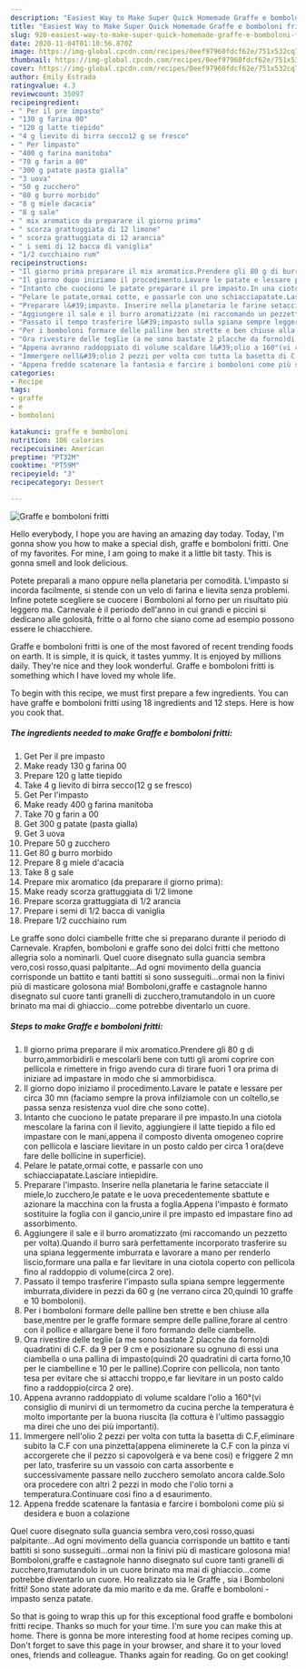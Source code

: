 ```yaml
---
description: "Easiest Way to Make Super Quick Homemade Graffe e bomboloni fritti"
title: "Easiest Way to Make Super Quick Homemade Graffe e bomboloni fritti"
slug: 920-easiest-way-to-make-super-quick-homemade-graffe-e-bomboloni-fritti
date: 2020-11-04T01:10:56.870Z
image: https://img-global.cpcdn.com/recipes/0eef97960fdcf62e/751x532cq70/graffe-e-bomboloni-fritti-recipe-main-photo.jpg
thumbnail: https://img-global.cpcdn.com/recipes/0eef97960fdcf62e/751x532cq70/graffe-e-bomboloni-fritti-recipe-main-photo.jpg
cover: https://img-global.cpcdn.com/recipes/0eef97960fdcf62e/751x532cq70/graffe-e-bomboloni-fritti-recipe-main-photo.jpg
author: Emily Estrada
ratingvalue: 4.3
reviewcount: 35097
recipeingredient:
- " Per il pre impasto"
- "130 g farina 00"
- "120 g latte tiepido"
- "4 g lievito di birra secco12 g se fresco"
- " Per limpasto"
- "400 g farina manitoba"
- "70 g farin a 00"
- "300 g patate pasta gialla"
- "3 uova"
- "50 g zucchero"
- "80 g burro morbido"
- "8 g miele dacacia"
- "8 g sale"
- " mix aromatico da preparare il giorno prima"
- " scorza grattuggiata di 12 limone"
- " scorza grattuggiata di 12 arancia"
- " i semi di 12 bacca di vaniglia"
- "1/2 cucchiaino rum"
recipeinstructions:
- "Il giorno prima preparare il mix aromatico.Prendere gli 80 g di burro,ammorbidirli e mescolarli bene con tutti gli aromi coprire con pellicola e rimettere in frigo avendo cura di tirare fuori 1 ora prima di iniziare ad impastare in modo che si ammorbidisca."
- "Il giorno dopo iniziamo il procedimento.Lavare le patate e lessare per circa 30 mn (faciamo sempre la prova infilziamole con un coltello,se passa senza resistenza vuol dire che sono cotte)."
- "Intanto che cuociono le patate preparare il pre impasto.In una ciotola mescolare la farina con il lievito, aggiungiere il latte tiepido a filo ed impastare con le mani,appena il composto diventa omogeneo coprire con pellicola e lasciare lievitare in un posto caldo per circa 1 ora(deve fare delle bollicine in superficie)."
- "Pelare le patate,ormai cotte, e passarle con uno schiacciapatate.Lasciare intiepidire."
- "Preparare l&#39;impasto. Inserire nella planetaria le farine setacciate il miele,lo zucchero,le patate e le uova precedentemente sbattute e azionare la macchina con la frusta a foglia.Appena l&#39;impasto è formato sostituire la foglia con il gancio,unire il pre impasto ed impastare fino ad assorbimento."
- "Aggiungere il sale e il burro aromatizzato (mi raccomando un pezzetto per volta).Quando il burro sarà perfettamente incorporato trasferire su una spiana leggermente imburrata e lavorare a mano per renderlo liscio,formare una palla e far lievitare in una ciotola coperto con pellicola fino al raddoppio di volume(circa 2 ore)."
- "Passato il tempo trasferire l&#39;impasto sulla spiana sempre leggermente imburrata,dividere in pezzi da 60 g (ne verrano circa 20,quindi 10 graffe e 10 bomboloni)."
- "Per i bomboloni formare delle palline ben strette e ben chiuse alla base,mentre per le graffe formare sempre delle palline,forare al centro con il pollice e allargare bene il foro formando delle ciambelle."
- "Ora rivestire delle teglie (a me sono bastate 2 placche da forno)di quadratini di C.F. da 9 per 9 cm e posizionare su ognuno di essi una ciambella o una pallina di impasto(quindi 20 quadratini di carta forno,10 per le ciambelline e 10 per le palline).Coprire con pellicola, non tanto tesa per evitare che si attacchi troppo,e far lievitare in un posto caldo fino a raddoppio(circa 2 ore)."
- "Appena avranno raddoppiato di volume scaldare l&#39;olio a 160°(vi consiglio di munirvi di un termometro da cucina perche la temperatura è molto importante per la buona riuscita (la cottura è l&#39;ultimo passaggio ma direi che uno dei più importanti)."
- "Immergere nell&#39;olio 2 pezzi per volta con tutta la basetta di C.F,eliminare subito la C.F con una pinzetta(appena eliminerete la C.F con la pinza vi accorgerete che il pezzo si capovolgerà e va bene cosi) e friggere 2 mn per lato, trasferire su un vassoio con carta assorbente e successivamente passare nello zucchero semolato ancora calde.Solo ora procedere con altri 2 pezzi in modo che l&#39;olio torni a temperatura.Continuare cosi fino a d esaurimento."
- "Appena fredde scatenare la fantasia e farcire i bomboloni come più si desidera e buon a colazione"
categories:
- Recipe
tags:
- graffe
- e
- bomboloni

katakunci: graffe e bomboloni 
nutrition: 106 calories
recipecuisine: American
preptime: "PT32M"
cooktime: "PT59M"
recipeyield: "3"
recipecategory: Dessert

---
```



![Graffe e bomboloni fritti](https://img-global.cpcdn.com/recipes/0eef97960fdcf62e/751x532cq70/graffe-e-bomboloni-fritti-recipe-main-photo.jpg)

Hello everybody, I hope you are having an amazing day today. Today, I'm gonna show you how to make a special dish, graffe e bomboloni fritti. One of my favorites. For mine, I am going to make it a little bit tasty. This is gonna smell and look delicious.

Potete preparali a mano oppure nella planetaria per comodità. L&#39;impasto si incorda facilmente, si stende con un velo di farina e lievita senza problemi. Infine potete scegliere se cuocere i Bomboloni al forno per un risultato più leggero ma. Carnevale è il periodo dell&#39;anno in cui grandi e piccini si dedicano alle golosità, fritte o al forno che siano come ad esempio possono essere le chiacchiere.

Graffe e bomboloni fritti is one of the most favored of recent trending foods on earth. It is simple, it is quick, it tastes yummy. It is enjoyed by millions daily. They're nice and they look wonderful. Graffe e bomboloni fritti is something which I have loved my whole life.


To begin with this recipe, we must first prepare a few ingredients. You can have graffe e bomboloni fritti using 18 ingredients and 12 steps. Here is how you cook that.

<!--inarticleads1-->

##### The ingredients needed to make Graffe e bomboloni fritti:

1. Get  Per il pre impasto
1. Make ready 130 g farina 00
1. Prepare 120 g latte tiepido
1. Take 4 g lievito di birra secco(12 g se fresco)
1. Get  Per l&#39;impasto
1. Make ready 400 g farina manitoba
1. Take 70 g farin a 00
1. Get 300 g patate (pasta gialla)
1. Get 3 uova
1. Prepare 50 g zucchero
1. Get 80 g burro morbido
1. Prepare 8 g miele d&#39;acacia
1. Take 8 g sale
1. Prepare  mix aromatico (da preparare il giorno prima):
1. Make ready  scorza grattuggiata di 1/2 limone
1. Prepare  scorza grattuggiata di 1/2 arancia
1. Prepare  i semi di 1/2 bacca di vaniglia
1. Prepare 1/2 cucchiaino rum


Le graffe sono dolci ciambelle fritte che si preparano durante il periodo di Carnevale. Krapfen, bomboloni e graffe sono dei dolci fritti che mettono allegria solo a nominarli. Quel cuore disegnato sulla guancia sembra vero,così rosso,quasi palpitante…Ad ogni movimento della guancia corrisponde un battito e tanti battiti si sono susseguiti…ormai non la finivi più di masticare golosona mia! Bomboloni,graffe e castagnole hanno disegnato sul cuore tanti granelli di zucchero,tramutandolo in un cuore brinato ma mai di ghiaccio…come potrebbe diventarlo un cuore. 

<!--inarticleads2-->

##### Steps to make Graffe e bomboloni fritti:

1. Il giorno prima preparare il mix aromatico.Prendere gli 80 g di burro,ammorbidirli e mescolarli bene con tutti gli aromi coprire con pellicola e rimettere in frigo avendo cura di tirare fuori 1 ora prima di iniziare ad impastare in modo che si ammorbidisca.
1. Il giorno dopo iniziamo il procedimento.Lavare le patate e lessare per circa 30 mn (faciamo sempre la prova infilziamole con un coltello,se passa senza resistenza vuol dire che sono cotte).
1. Intanto che cuociono le patate preparare il pre impasto.In una ciotola mescolare la farina con il lievito, aggiungiere il latte tiepido a filo ed impastare con le mani,appena il composto diventa omogeneo coprire con pellicola e lasciare lievitare in un posto caldo per circa 1 ora(deve fare delle bollicine in superficie).
1. Pelare le patate,ormai cotte, e passarle con uno schiacciapatate.Lasciare intiepidire.
1. Preparare l&#39;impasto. Inserire nella planetaria le farine setacciate il miele,lo zucchero,le patate e le uova precedentemente sbattute e azionare la macchina con la frusta a foglia.Appena l&#39;impasto è formato sostituire la foglia con il gancio,unire il pre impasto ed impastare fino ad assorbimento.
1. Aggiungere il sale e il burro aromatizzato (mi raccomando un pezzetto per volta).Quando il burro sarà perfettamente incorporato trasferire su una spiana leggermente imburrata e lavorare a mano per renderlo liscio,formare una palla e far lievitare in una ciotola coperto con pellicola fino al raddoppio di volume(circa 2 ore).
1. Passato il tempo trasferire l&#39;impasto sulla spiana sempre leggermente imburrata,dividere in pezzi da 60 g (ne verrano circa 20,quindi 10 graffe e 10 bomboloni).
1. Per i bomboloni formare delle palline ben strette e ben chiuse alla base,mentre per le graffe formare sempre delle palline,forare al centro con il pollice e allargare bene il foro formando delle ciambelle.
1. Ora rivestire delle teglie (a me sono bastate 2 placche da forno)di quadratini di C.F. da 9 per 9 cm e posizionare su ognuno di essi una ciambella o una pallina di impasto(quindi 20 quadratini di carta forno,10 per le ciambelline e 10 per le palline).Coprire con pellicola, non tanto tesa per evitare che si attacchi troppo,e far lievitare in un posto caldo fino a raddoppio(circa 2 ore).
1. Appena avranno raddoppiato di volume scaldare l&#39;olio a 160°(vi consiglio di munirvi di un termometro da cucina perche la temperatura è molto importante per la buona riuscita (la cottura è l&#39;ultimo passaggio ma direi che uno dei più importanti).
1. Immergere nell&#39;olio 2 pezzi per volta con tutta la basetta di C.F,eliminare subito la C.F con una pinzetta(appena eliminerete la C.F con la pinza vi accorgerete che il pezzo si capovolgerà e va bene cosi) e friggere 2 mn per lato, trasferire su un vassoio con carta assorbente e successivamente passare nello zucchero semolato ancora calde.Solo ora procedere con altri 2 pezzi in modo che l&#39;olio torni a temperatura.Continuare cosi fino a d esaurimento.
1. Appena fredde scatenare la fantasia e farcire i bomboloni come più si desidera e buon a colazione


Quel cuore disegnato sulla guancia sembra vero,così rosso,quasi palpitante…Ad ogni movimento della guancia corrisponde un battito e tanti battiti si sono susseguiti…ormai non la finivi più di masticare golosona mia! Bomboloni,graffe e castagnole hanno disegnato sul cuore tanti granelli di zucchero,tramutandolo in un cuore brinato ma mai di ghiaccio…come potrebbe diventarlo un cuore. Ho realizzato sia le Graffe , sia i Bomboloni fritti! Sono state adorate da mio marito e da me. Graffe e bomboloni - impasto senza patate. 

So that is going to wrap this up for this exceptional food graffe e bomboloni fritti recipe. Thanks so much for your time. I'm sure you can make this at home. There is gonna be more interesting food at home recipes coming up. Don't forget to save this page in your browser, and share it to your loved ones, friends and colleague. Thanks again for reading. Go on get cooking!
